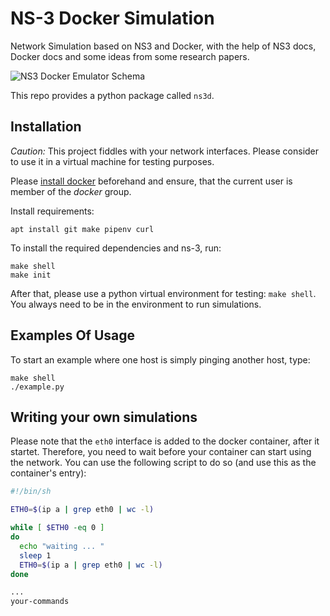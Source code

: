 # NS-3 Docker Simulation

Network Simulation based on NS3 and Docker, with the help of NS3 docs, Docker docs and some ideas from some research papers.

![NS3 Docker Emulator Schema](NS3DockerEmulatorSchema.png)

This repo provides a python package called `ns3d`.
 
## Installation

*Caution:* This project fiddles with your network interfaces. Please consider to use it in a virtual machine for testing purposes.

Please [install docker](https://docs.docker.com/install/linux/docker-ce/debian/) beforehand and ensure, that the current user is member of the *docker* group.

Install requirements:
```
apt install git make pipenv curl
```

To install the required dependencies and ns-3, run:
```
make shell
make init
```

After that, please use a python virtual environment for testing: `make shell`.
You always need to be in the environment to run simulations.

## Examples Of Usage

To start an example where one host is simply pinging another host, type:

```
make shell
./example.py
```

## Writing your own simulations

Please note that the `eth0` interface is added to the docker container, after it startet. Therefore, you need to wait before your container can start using the network. You can use the following script to do so (and use this as the container's entry):

```sh
#!/bin/sh

ETH0=$(ip a | grep eth0 | wc -l)

while [ $ETH0 -eq 0 ]
do
  echo "waiting ... "
  sleep 1
  ETH0=$(ip a | grep eth0 | wc -l)
done

...
your-commands
```

